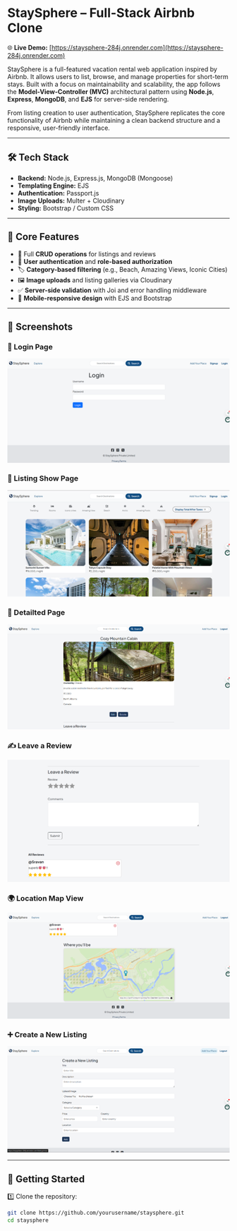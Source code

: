 # StaySphere – Full-Stack Airbnb Clone

🌐 **Live Demo:** [https://staysphere-284j.onrender.com](https://staysphere-284j.onrender.com)

StaySphere is a full-featured vacation rental web application inspired by Airbnb. It allows users to list, browse, and manage properties for short-term stays. Built with a focus on maintainability and scalability, the app follows the **Model-View-Controller (MVC)** architectural pattern using **Node.js**, **Express**, **MongoDB**, and **EJS** for server-side rendering.

From listing creation to user authentication, StaySphere replicates the core functionality of Airbnb while maintaining a clean backend structure and a responsive, user-friendly interface.

---

## 🛠️ Tech Stack

- **Backend:** Node.js, Express.js, MongoDB (Mongoose)
- **Templating Engine:** EJS
- **Authentication:** Passport.js
- **Image Uploads:** Multer + Cloudinary
- **Styling:** Bootstrap / Custom CSS

---

## 🚀 Core Features

- 🔧 Full **CRUD operations** for listings and reviews  
- 🔐 **User authentication** and **role-based authorization**  
- 🏷️ **Category-based filtering** (e.g., Beach, Amazing Views, Iconic Cities)  
- 🖼️ **Image uploads** and listing galleries via Cloudinary  
- ✅ **Server-side validation** with Joi and error handling middleware  
- 📱 **Mobile-responsive design** with EJS and Bootstrap

---

## 📸 Screenshots

### 🔐 Login Page
![Login Page](screenshorts/loginpage.png)

### 🏡 Listing Show Page
![Listing Show Page](screenshorts/showpage.png)

### 🔎 Detailted Page
![Detailted page](screenshorts/detailtedpage.png)

### ✍️ Leave a Review
![Leave a Review](screenshorts/review.png)

### 🌍 Location Map View
![Location Map](screenshorts/location.png)

### ➕ Create a New Listing
![Create Listing](screenshorts/newlisting.png)

---

## 🚀 Getting Started

1️⃣ Clone the repository:
```bash
git clone https://github.com/yourusername/staysphere.git
cd staysphere
